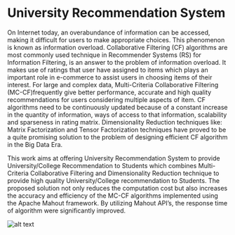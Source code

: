 # University Recommendation System

On Internet today, an overabundance of information can be accessed, making it difficult for users to make appropriate choices. This phenomenon is known as information overload. Collaborative Filtering (CF) algorithms are most commonly used technique in Recommender Systems (RS) for Information Filtering, is an answer to the problem of information overload. It makes use of ratings that user have assigned to items which plays an important role in e-commerce to assist users in choosing items of their interest. For large and complex data, Multi-Criteria Collaborative Filtering (MC-CF)frequently give better performance, accurate and high quality recommendations for users considering multiple aspects of item. CF algorithms need to be continuously updated because of a constant increase in the quantity of information, ways of access to that information, scalability and sparseness in rating matrix. Dimensionality Reduction techniques like: Matrix Factorization and Tensor Factorization techniques have proved to be a quite promising solution to the problem of designing efficient CF algorithm in the Big Data Era.

   This work aims at offering University Recommendation System to provide University/College Recommendation to Students which combines Multi-Criteria Collaborative Filtering and Dimensionality Reduction technique to provide high quality University/College recommendation to Students. The proposed solution not only reduces the computation cost but also increases the accuracy and efficiency of the MC-CF algorithms implemented using the Apache Mahout framework. By utilizing Mahout API’s, the response time of algorithm were significantly improved.

![alt text](https://github.com/DheerajBokde/UniversityRecommendationSystem/blob/master/Home.jpg)
